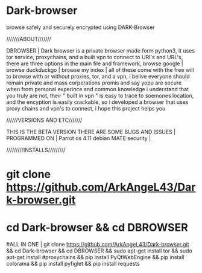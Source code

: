 # Dark-browser
browse safely and securely encrypted using DARK-Browser

///////ABOUT///////


DBROWSER | Dark browser is a private browser made form python3, it uses tor service, proxychains, and a built vpn to connect to URI's and URL's, there are three options in the main file and framework, browse google | browse duckduckgo | browse my index | all of these come with the free will to browse with or without proxies, tor, and a vpn,  i belive everyone should remain private and mass corperations promis and say yopu are secure when from personal experince and common knowledge i understand that you truly are not, their " built in vpn " is easy to trace to soemones location, and the encyption is easily crackable, so i developed a browser that uses proxy chains and vpn's to connect, i hope this project helps you


//////VERSIONS AND ETC///////


THIS IS THE BETA VERSION THERE ARE SOME BUGS AND ISSUES | PROGRAMMED ON | Parrot os 4.11 debian MATE security | 


/////////INSTALLS/////////

# git clone https://github.com/ArkAngeL43/Dark-browser.git

# cd Dark-browser && cd DBROWSER 

#ALL IN ONE | git clone https://github.com/ArkAngeL43/Dark-browser.git && cd Dark-browser && cd DBROWSER && sudo apt-get install tor && sudo apt-get install 
#proxychains && pip install PyQtWebEngine && pip install colorama && pip install pyfiglet && pip install requests 
